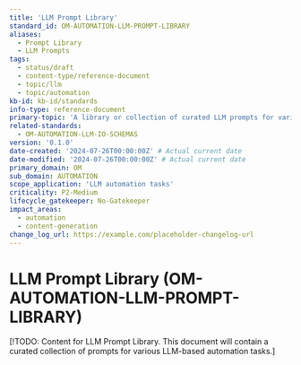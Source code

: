 ```yaml
---
title: 'LLM Prompt Library'
standard_id: OM-AUTOMATION-LLM-PROMPT-LIBRARY
aliases:
  - Prompt Library
  - LLM Prompts
tags:
  - status/draft
  - content-type/reference-document
  - topic/llm
  - topic/automation
kb-id: kb-id/standards
info-type: reference-document
primary-topic: 'A library or collection of curated LLM prompts for various automation tasks.'
related-standards:
  - OM-AUTOMATION-LLM-IO-SCHEMAS
version: '0.1.0'
date-created: '2024-07-26T00:00:00Z' # Actual current date
date-modified: '2024-07-26T00:00:00Z' # Actual current date
primary_domain: OM
sub_domain: AUTOMATION
scope_application: 'LLM automation tasks'
criticality: P2-Medium
lifecycle_gatekeeper: No-Gatekeeper
impact_areas:
  - automation
  - content-generation
change_log_url: https://example.com/placeholder-changelog-url
---
```


# LLM Prompt Library (OM-AUTOMATION-LLM-PROMPT-LIBRARY)

[!TODO: Content for LLM Prompt Library. This document will contain a curated collection of prompts for various LLM-based automation tasks.]
